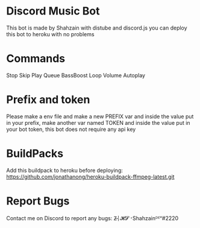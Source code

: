 # Discord Music Bot
This bot is made by Shahzain with distube and discord.js you can deploy this bot to heroku with no problems 
# Commands
Stop
Skip
Play
Queue
BassBoost
Loop
Volume
Autoplay
# Prefix and token
Please make a env file and make a new PREFIX var and inside the value put in your prefix, make another var named TOKEN and inside the value put in your bot token, this bot does not require any api key
# BuildPacks
Add this buildpack to heroku before deploying: https://github.com/jonathanong/heroku-buildpack-ffmpeg-latest.git
# Report Bugs
Contact me on Discord to report any bugs: Z̶╎𝓗𝓢⠐Shahzainᴰᴱᵛ#2220